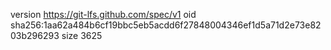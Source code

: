 version https://git-lfs.github.com/spec/v1
oid sha256:1aa62a484b6cf19bbc5eb5acdd6f27848004346ef1d5a71d2e73e8203b296293
size 3625
